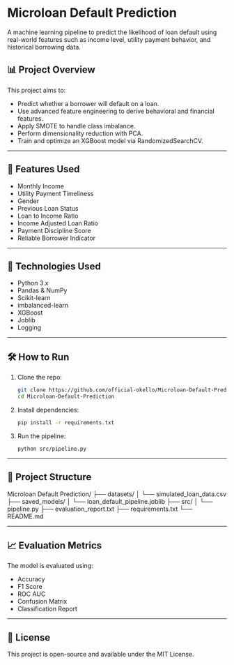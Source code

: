 # Microloan Default Prediction

A machine learning pipeline to predict the likelihood of loan default using real-world features such as income level, utility payment behavior, and historical borrowing data.

## 📊 Project Overview

This project aims to:
- Predict whether a borrower will default on a loan.
- Use advanced feature engineering to derive behavioral and financial features.
- Apply SMOTE to handle class imbalance.
- Perform dimensionality reduction with PCA.
- Train and optimize an XGBoost model via RandomizedSearchCV.

---

## 🧠 Features Used

- Monthly Income
- Utility Payment Timeliness
- Gender
- Previous Loan Status
- Loan to Income Ratio
- Income Adjusted Loan Ratio
- Payment Discipline Score
- Reliable Borrower Indicator

---

## 🔧 Technologies Used

- Python 3.x
- Pandas & NumPy
- Scikit-learn
- imbalanced-learn
- XGBoost
- Joblib
- Logging

---

## 🛠️ How to Run

1. Clone the repo:
    ```bash
    git clone https://github.com/official-okello/Microloan-Default-Prediction.git
    cd Microloan-Default-Prediction
    ```

2. Install dependencies:
    ```bash
    pip install -r requirements.txt
    ```

3. Run the pipeline:
    ```bash
    python src/pipeline.py
    ```

---

## 📁 Project Structure

Microloan Default Prediction/
├── datasets/
│ └── simulated_loan_data.csv
├── saved_models/
│ └── loan_default_pipeline.joblib
├── src/
│ └── pipeline.py
├── evaluation_report.txt
├── requirements.txt
└── README.md


---

## 📈 Evaluation Metrics

The model is evaluated using:
- Accuracy
- F1 Score
- ROC AUC
- Confusion Matrix
- Classification Report

---

## 📜 License

This project is open-source and available under the MIT License.